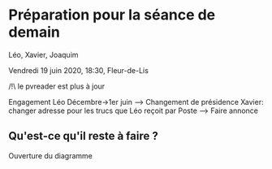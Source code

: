 # Préparation pour la séance de demain

Léo, Xavier, Joaquim

Vendredi 19 juin 2020, 18:30, Fleur-de-Lis

/!\ le pvreader est plus à jour

Engagement Léo
Décembre->1er juin
--> Changement de présidence
Xavier: changer adresse pour les trucs que Léo reçoit par Poste
--> Faire annonce

## Qu'est-ce qu'il reste à faire ?

Ouverture du diagramme